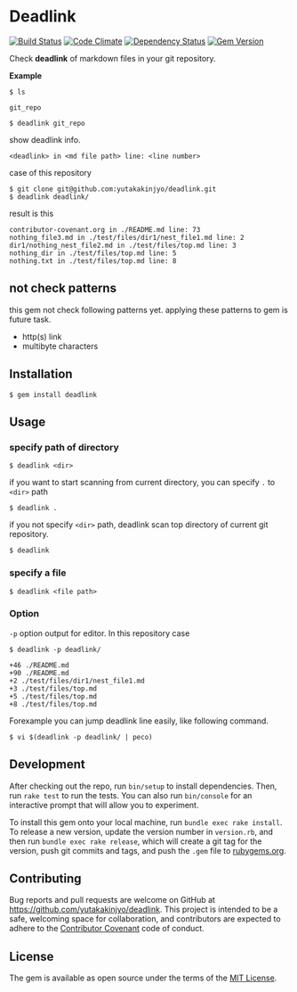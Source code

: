 # Deadlink

[![Build Status](https://travis-ci.org/yutakakinjyo/deadlink.svg?branch=master)](https://travis-ci.org/yutakakinjyo/deadlink)
[![Code Climate](https://codeclimate.com/github/yutakakinjyo/deadlink/badges/gpa.svg)](https://codeclimate.com/github/yutakakinjyo/deadlink)
[![Dependency Status](https://gemnasium.com/yutakakinjyo/deadlink.svg)](https://gemnasium.com/yutakakinjyo/deadlink)
[![Gem Version](https://badge.fury.io/rb/deadlink.svg)](https://badge.fury.io/rb/deadlink)

Check **deadlink** of markdown files in your git repository.

**Example**

`$ ls`

`git_repo`

`$ deadlink git_repo`

show deadlink info.

`<deadlink> in <md file path> line: <line number>`

case of this repository

```
$ git clone git@github.com:yutakakinjyo/deadlink.git
$ deadlink deadlink/
```

result is this

```
contributor-covenant.org in ./README.md line: 73
nothing_file3.md in ./test/files/dir1/nest_file1.md line: 2
dir1/nothing_nest_file2.md in ./test/files/top.md line: 3
nothing_dir in ./test/files/top.md line: 5
nothing.txt in ./test/files/top.md line: 8
```

## not check patterns

this gem not check following patterns yet. applying these patterns to gem is future task.

- http(s) link
- multibyte characters

## Installation

`$ gem install deadlink`

## Usage

### specify path of directory

```
$ deadlink <dir>
```

if you want to start scanning from current directory, you can specify `.` to `<dir>` path

```
$ deadlink .
```

if you not specify `<dir>` path, deadlink scan top directory of current git repository.

```
$ deadlink
```

### specify a file

```
$ deadlink <file path>
```

### Option

`-p` option output for editor. In this repository case

`$ deadlink -p deadlink/`

```
+46 ./README.md
+90 ./README.md
+2 ./test/files/dir1/nest_file1.md
+3 ./test/files/top.md
+5 ./test/files/top.md
+8 ./test/files/top.md
```

Forexample you can jump deadlink line easily, like following command.

`$ vi $(deadlink -p deadlink/ | peco)`

## Development

After checking out the repo, run `bin/setup` to install dependencies. Then, run `rake test` to run the tests. You can also run `bin/console` for an interactive prompt that will allow you to experiment.

To install this gem onto your local machine, run `bundle exec rake install`. To release a new version, update the version number in `version.rb`, and then run `bundle exec rake release`, which will create a git tag for the version, push git commits and tags, and push the `.gem` file to [rubygems.org](https://rubygems.org).

## Contributing

Bug reports and pull requests are welcome on GitHub at https://github.com/yutakakinjyo/deadlink. This project is intended to be a safe, welcoming space for collaboration, and contributors are expected to adhere to the [Contributor Covenant](contributor-covenant.org) code of conduct.

## License

The gem is available as open source under the terms of the [MIT License](http://opensource.org/licenses/MIT).

